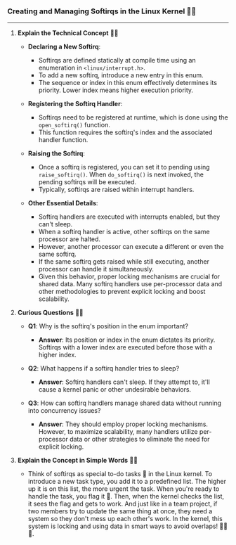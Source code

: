### Creating and Managing Softirqs in the Linux Kernel 🐧🔧

---

1. **Explain the Technical Concept** 📘✨
   
   - **Declaring a New Softirq**:
     - Softirqs are defined statically at compile time using an enumeration in `<linux/interrupt.h>`.
     - To add a new softirq, introduce a new entry in this enum.
     - The sequence or index in this enum effectively determines its priority. Lower index means higher execution priority.

   - **Registering the Softirq Handler**:
     - Softirqs need to be registered at runtime, which is done using the `open_softirq()` function.
     - This function requires the softirq's index and the associated handler function.

   - **Raising the Softirq**:
     - Once a softirq is registered, you can set it to pending using `raise_softirq()`. When `do_softirq()` is next invoked, the pending softirqs will be executed.
     - Typically, softirqs are raised within interrupt handlers.
   
   - **Other Essential Details**:
     - Softirq handlers are executed with interrupts enabled, but they can't sleep.
     - When a softirq handler is active, other softirqs on the same processor are halted.
     - However, another processor can execute a different or even the same softirq.
     - If the same softirq gets raised while still executing, another processor can handle it simultaneously.
     - Given this behavior, proper locking mechanisms are crucial for shared data. Many softirq handlers use per-processor data and other methodologies to prevent explicit locking and boost scalability.

2. **Curious Questions** 🤔💡

   - **Q1**: Why is the softirq's position in the enum important?
     - **Answer**: Its position or index in the enum dictates its priority. Softirqs with a lower index are executed before those with a higher index.
     
   - **Q2**: What happens if a softirq handler tries to sleep?
     - **Answer**: Softirq handlers can't sleep. If they attempt to, it'll cause a kernel panic or other undesirable behaviors.
   
   - **Q3**: How can softirq handlers manage shared data without running into concurrency issues?
     - **Answer**: They should employ proper locking mechanisms. However, to maximize scalability, many handlers utilize per-processor data or other strategies to eliminate the need for explicit locking.

3. **Explain the Concept in Simple Words** 🎈🍎

   - Think of softirqs as special to-do tasks 📝 in the Linux kernel. To introduce a new task type, you add it to a predefined list. The higher up it is on this list, the more urgent the task. When you're ready to handle the task, you flag it 🚩. Then, when the kernel checks the list, it sees the flag and gets to work. And just like in a team project, if two members try to update the same thing at once, they need a system so they don't mess up each other's work. In the kernel, this system is locking and using data in smart ways to avoid overlaps! 🔄🔐🤝.